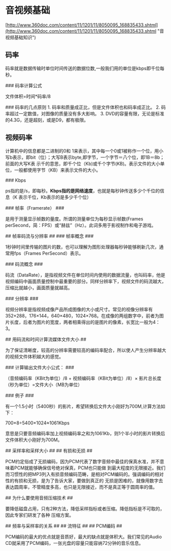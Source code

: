 # 音视频基础 
[http://www.360doc.com/content/11/1201/11/8050095_168835433.shtml](http://www.360doc.com/content/11/1201/11/8050095_168835433.shtml "音视频基础知识")
## 码率 
<p>码率就是数据传输时单位时间传送的数据位数,一般我们用的单位是kbps即千位每秒。</p>
### 码率计算公式
<p>文件体积=时间*码率/8</p>
### 码率的几点原则
1. 码率和质量成正比，但是文件体积也和码率成正比。
2. 码率超过一定数值，对图像的质量没有多大影响。
3. DVD的容量有限，无论是标准的4.3G，还是超刻，或是D9，都有极限。

## 视频码率 
<p>计算机中的信息都是二进制的0和 1来表示，其中每一个0或1被称作一个位，用小写b表示，即bit（位）；大写B表示byte,即字节，一个字节＝八个位，即1B＝8b；前面的大写K表 示千的意思，即千个位（Kb)或千个字节(KB)。表示文件的大小单位，一般都使用字节（KB）来表示文件的大小。</p>
### Kbps 
<p>ps指的是/s，即每秒。<B>Kbps指的是网络速度</B>，也就是每秒钟传送多少个千位的信息（K 表示千位，Kb表示的是多少千个位）</p>
### 帧率（Framerate） ###
<p>是用于测量显示帧数的量度。所谓的测量单位为每秒显示帧数(Frames perSecond，简：FPS）或“赫兹”（Hz）。此词多用于影视制作和电子游戏。</p>
## 帧率码流与分辨率 ##
### 帧率概念 ###
<p>1秒钟时间里传输的图片的数，也可以理解为图形处理器每秒钟能够刷新几次，通常用fps（Frames PerSecond）表示。</p>
### 码流概念 ###
<p>码流（DataRate），是指视频文件在单位时间内使用的数据流量，也叫码率，他是视频编码中画面质量控制中最重要的部分。同样分辨率下，视频文件的码流越大，压缩比就越小，画面质量就越高。</p>
### 分辨率 ###
<p>视频分辨率是指视频成像产品所成图像的大小或尺寸。常见的视像分辨率有352×288，176×144，640×480，1024×768。在成像的两组数字中，前者为图片长度，后者为图片的宽度，两者相乘得出的是图片的像素，长宽比一般为4：3。</p>
## 用码流和时间计算流媒体文件大小 ##
<p>为了保证清晰度，较高的分辨率需要较高的编码率配合，所以使人产生分辨率越大的视频文件体积越大的感觉。</p>
### 计算输出文件大小公式： ###
<p>（音频编码率（KBit为单位）/8 + 视频编码率（KBit为单位）/8）× 影片总长度（秒为单位）=文件大小（MB为单位）</p>
### 例子 ###
<p>有一个1.5小时（5400秒）的影片，希望转换后文件大小刚好为700M,计算方法如下：</p>
<p>700×8÷5400×1024≈1061Kbps</p>
<p>意思是只要音频编码率加上视频编码率之和为1061Kb，则1个半小时的影片转换后文件体积大小刚好为700M。</p>
## 采样率和采样大小 ##
## 有损和无损 ##
<p>PCM约定俗成了无损编码，因为PCM代表了数字音频中最佳的保真水准，并不意味着PCM就能够确保信号绝对保真，PCM也只能做 到最大程度的无限接近。我们而习惯性的把MP3列入有损音频编码范畴，是相对PCM编码的。强调编码的相对性的有损和无损，是为了告诉大家，要做到真正的 无损是困难的，就像用数字去表达圆周率，不管精度多高，也只是无限接近，而不是真正等于圆周率的值。</p>
## 为什么要使用音频压缩技术 ##
<p>要降低磁盘占用，只有2种方法，降低采样指标或者压缩。降低指标是不可取的，因此专家们研发了各种 压缩方案。</p>
## 频率与采样率的关系 ##
## 流特征 ##
## PCM编码 ##
<p>PCM编码的最大的优点就是音质好，最大的缺点就是体积大。我们常见的Audio CD就采用了PCM编码，一张光盘的容量只能容纳72分钟的音乐信息。</p>
